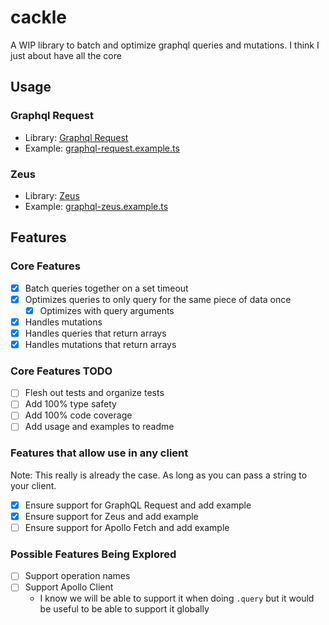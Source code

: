 # cackle

A WIP library to batch and optimize graphql queries and mutations. I think I just about have all the core

## Usage

### Graphql Request

- Library: [Graphql Request](https://github.com/prisma/graphql-request)
- Example: [graphql-request.example.ts](./examples/graphql-request/graphql-request.example.ts)

### Zeus

- Library: [Zeus](https://github.com/graphql-editor/graphql-zeus)
- Example: [graphql-zeus.example.ts](./examples/graphql-zeus/graphql-zeus.example.ts)

## Features

### Core Features

- [x] Batch queries together on a set timeout
- [x] Optimizes queries to only query for the same piece of data once
  - [x] Optimizes with query arguments
- [x] Handles mutations
- [x] Handles queries that return arrays
- [x] Handles mutations that return arrays

### Core Features TODO

- [ ] Flesh out tests and organize tests
- [ ] Add 100% type safety
- [ ] Add 100% code coverage
- [ ] Add usage and examples to readme

### Features that allow use in any client

Note: This really is already the case. As long as you can pass a string to your client.

- [x] Ensure support for GraphQL Request and add example
- [x] Ensure support for Zeus and add example
- [ ] Ensure support for Apollo Fetch and add example

### Possible Features Being Explored

- [ ] Support operation names
- [ ] Support Apollo Client
  - I know we will be able to support it when doing `.query` but it would be useful to be able to support it globally
